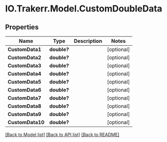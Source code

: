 # IO.Trakerr.Model.CustomDoubleData
## Properties

Name | Type | Description | Notes
------------ | ------------- | ------------- | -------------
**CustomData1** | **double?** |  | [optional] 
**CustomData2** | **double?** |  | [optional] 
**CustomData3** | **double?** |  | [optional] 
**CustomData4** | **double?** |  | [optional] 
**CustomData5** | **double?** |  | [optional] 
**CustomData6** | **double?** |  | [optional] 
**CustomData7** | **double?** |  | [optional] 
**CustomData8** | **double?** |  | [optional] 
**CustomData9** | **double?** |  | [optional] 
**CustomData10** | **double?** |  | [optional] 

[[Back to Model list]](../README.md#documentation-for-models) [[Back to API list]](../README.md#documentation-for-api-endpoints) [[Back to README]](../README.md)


